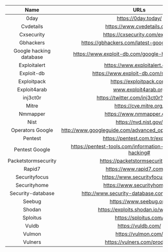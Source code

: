 | Name | URLs | 
|:---:|:---:|
| 0day | https://0day.today/ |
| Cvdetails | https://www.cvedetails.com/ |
| Cxsecurity | https://cxsecurity.com/exploit/ |
| Gbhackers | https://gbhackers.com/latest-google-dorks-list/ |
| Google hacking database | https://www.exploit-db.com/google-hacking-database |
| Exploitalert | https://www.exploitalert.com/ |
| Exploit-db | https://www.exploit-db.com/search?q= |
| Exploitpack | https://exploitpack.com/ |
| Exploit4arab | www.exploit4arab.org |
| inj3ct0r | https://twitter.com/inj3ct0r?lang=en |
| Mitre | https://cve.mitre.org/ |
| Nmmapper | https://www.nmmapper.com/ |
| Nist | https://nvd.nist.gov/ |
| Operators Google | http://www.googleguide.com/advanced_operators_reference.html |
| Pentest | https://pentest.com.tr/exploits/ |
| Pentest Google | https://pentest-tools.com/information-gathering/google-hacking# |
| Packetstormsecurity | https://packetstormsecurity.com/ |
| Rapid7 | https://www.rapid7.com/db/ |
| Securityfocus | https://www.securityfocus.com |
| Securityhome | https://www.securityhome.eu/ |
| Security-database | http://www.security-database.com/view-all.php |
| Seebug | https://www.seebug.org/ |
| Shodan | https://exploits.shodan.io/welcome |
| Sploitus | https://sploitus.com/ |
| Vuldb | https://vuldb.com/ |
| Vulmon | https://vulmon.com/ |
| Vulners | https://vulners.com/products |
